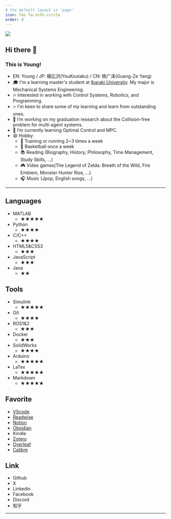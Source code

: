 ```yaml
---
# the default layout is 'page'
icon: fas fa-info-circle
order: 4
---
```


![](https://youkoutaku.goatcounter.com/counter//.png)

## Hi there 👋

### This is Young!
-  EN: Young / JP: 楊広沢(YouKoutaku) / CN: 杨广泽(Guang-Ze Yang)
- 🎓 I'm a learning master's student at [Ibaraki University](https://www.ibaraki.ac.jp).  My major is Mechanical Systems Engineering.
- 🔥 Interested in working with Control Systems, Robotics, and Programming.
- ⭐ I'm keen to share some of my learning and learn from outstanding ones.
- 🔭 I’m working on my graduation research about the Collision-free problem for multi-agent systems.
- 🌱 I’m currently learning Optimal Control and MPC.
- 😄 Hobby:
  - 💪 Training or running 2~3 times a week
  - 🏀 Basketball once a week
  - 📚 Reading (Biography, History, Philosophy, Time Management, Study Skills, ...) 
  - 🎮 Video games(The Legend of Zelda: Breath of the Wild, Fire Emblem, Monster Hunter Rise, ...)
  - 🎧 Music (Jpop, English songs, ...)

---
## Languages
- MATLAB
  - ★★★★★
- Python
  - ★★★★
- C/C++
  - ★★★★
- HTML5&CSS3
  - ★★★
- JavaScript
  - ★★★
- Java
  - ★★

## Tools
- Simulink
  - ★★★★★
- Git
  - ★★★★
- ROS1&2
  - ★★★
- Docker
  - ★★★
- SolidWorks
  - ★★★★
- Arduino
  - ★★★★★
- LaTex
  - ★★★★★
- Markdown
  - ★★★★★

## Favorite

- [VScode](https://code.visualstudio.com/)
- [Readwise](https://readwise.io/)
- [Notion](https://www.notion.so/)
- [Obsidian](https://obsidian.md/)
- Kindle
- [Zotero](https://www.zotero.org/)
- [Overleaf](https://www.overleaf.com/)
- [Calibre](https://calibre-ebook.com/ja/download)

## Link
- Github
- X
- Linkedin
- Facebook
- Discord
- 知乎


---
